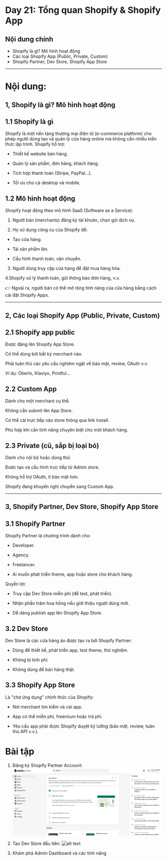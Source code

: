 # Day 21: Tổng quan Shopify & Shopify App

## Nội dung chính
- Shopify là gì? Mô hình hoạt động
- Các loại Shopify App (Public, Private, Custom)
- Shopify Partner, Dev Store, Shopify App Store

---
# Nội dung: 

## 1, Shopify là gì? Mô hình hoạt động 

## 1.1 Shopify là gì

Shopify là một nền tảng thương mại điện tử (e-commerce platform) cho phép người dùng tạo và quản lý cửa hàng online mà không cần nhiều kiến thức lập trình. Shopify hỗ trợ:

- Thiết kế website bán hàng.

- Quản lý sản phẩm, đơn hàng, khách hàng.

- Tích hợp thanh toán (Stripe, PayPal...).

- Tối ưu cho cả desktop và mobile.

## 1.2 Mô hình hoạt động
Shopify hoạt động theo mô hình SaaS (Software as a Service):

1. Người bán (merchants) đăng ký tài khoản, chọn gói dịch vụ.

2. Họ sử dụng công cụ của Shopify để:

- Tạo cửa hàng.

- Tải sản phẩm lên.

- Cấu hình thanh toán, vận chuyển.

3. Người dùng truy cập cửa hàng để đặt mua hàng hóa.

4.Shopify xử lý thanh toán, gửi thông báo đơn hàng, v.v.

👉 Ngoài ra, người bán có thể mở rộng tính năng của cửa hàng bằng cách cài đặt Shopify Apps.

---

## 2, Các loại Shopify App (Public, Private, Custom)

## 2.1 Shopify app public
Được đăng lên Shopify App Store.

Có thể dùng bởi bất kỳ merchant nào.

Phải tuân thủ các yêu cầu nghiêm ngặt về bảo mật, review, OAuth v.v.

Ví dụ: Oberlo, Klaviyo, Printful...

## 2.2 Custom App
Dành cho một merchant cụ thể.

Không cần submit lên App Store.

Có thể cài trực tiếp vào store thông qua link install.

Phù hợp khi cần tính năng chuyên biệt cho một khách hàng.

## 2.3 Private (cũ, sắp bị loại bỏ)
Dành cho nội bộ hoặc dùng thử.

Được tạo và cấu hình trực tiếp từ Admin store.

Không hỗ trợ OAuth, ít bảo mật hơn.

Shopify đang khuyến nghị chuyển sang Custom App.

---

## 3, Shopify Partner, Dev Store, Shopify App Store

## 3.1 Shopify Partner

Shopify Partner là chương trình dành cho:

- Developer.

- Agency.

- Freelancer.

- Ai muốn phát triển theme, app hoặc store cho khách hàng.

Quyền lợi:

- Truy cập Dev Store miễn phí (để test, phát triển).

- Nhận phần trăm hoa hồng nếu giới thiệu người dùng mới.

- Dễ dàng publish app lên Shopify App Store.

## 3.2 Dev Store

Dev Store là các cửa hàng ảo được tạo ra bởi Shopify Partner:

- Dùng để thiết kế, phát triển app, test theme, thử nghiệm.

- Không bị tính phí.

- Không dùng để bán hàng thật.

## 3.3 Shopify App Store

Là "chợ ứng dụng" chính thức của Shopify:

- Nơi merchant tìm kiếm và cài app.

- App có thể miễn phí, freemium hoặc trả phí.

- Yêu cầu app phải được Shopify duyệt kỹ lưỡng (bảo mật, review, tuân thủ API v.v.).

# Bài tập

1. Đăng ký Shopify Partner Account: 
![alt text](./screen-shots/image.png)

2. Tạo Dev Store đầu tiên:
![alt text](image.png)

3. Khám phá Admin Dashboard và các tính năng


